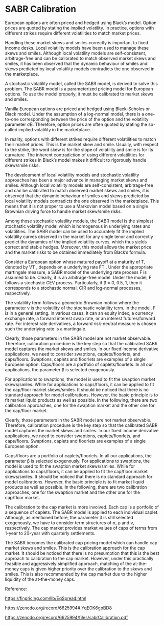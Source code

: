 # SABR Calibration

European options are often priced and hedged using Black’s model. Option prices are quoted by stating the implied volatility. In practice, options with different strikes require different volatilities to match market prices. 

Handling these market skews and smiles correctly is important to fixed income desks. Local volatility models have been used to manage these skews and smiles. Although local volatility models are self-consistent, arbitrage-free and can be calibrated to match observed market skews and smiles, it has been observed that the dynamic behaviour of smiles and skews predicted by local volatility models contradicts the one observed in the marketplace. 

A stochastic volatility model, called the SABR model, is derived to solve this problem. The SABR model is a parameterized pricing model for European options. To use the model properly, it must be calibrated to market skews and smiles. 

Vanilla European options are priced and hedged using Black-Scholes or Black model. Under the assumption of a log-normal model, there is a one-to-one corresponding between the price of the option and the volatility parameter σB. Therefore, option prices are often quoted by stating the so-called implied volatility in the marketplace. 

In reality, options with different strikes require different volatilities to match their market prices. This is the market skew and smile. Usually, with respect to the strike, the word skew is for the slope of volatility and smile is for its curvature. The inherent contradiction of using different volatilities for different strikes in Black’s model makes it difficult to rigorously handle skew/smile risks.

The development of local volatility models and stochastic volatility approaches has been a major advance in managing market skews and smiles. Although local volatility models are self-consistent, arbitrage-free and can be calibrated to match observed market skews and smiles, it is observed that the dynamic behaviour of smiles and skews predicted by local volatility models contradicts the one observed in the marketplace. This means that it is not proper to use a Markovian model based on a single Brownian driving force to handle market skew/smile risks. 

Among those stochastic volatility models, the SABR model is the simplest stochastic volatility model which is homogenous in underlying rates and volatilities. The SABR model can be used to accurately fit the implied volatility curves observed in the market for any single tenor and correctly predict the dynamics of the implied volatility curves, which thus yields correct and stable hedges. Moreover, this model allows the market price and the market risks to be obtained immediately from Black’s formula.

Consider a European option whose matured payoff at a maturity of T, denoted by VT , depends on a underlying rate FT . Under the appropriate martingale measure, a SABR model of the underlying rate process F is assumed to be. Clearly, it is an arbitrage-free model. Under the model, F follows a stochastic CEV process. Particularly, if β = 0, 0.5, 1, then it corresponds to a stochastic normal, CIR and log-normal processes, respectively. 

The volatility term follows a geometric Brownian motion where the parameter ν is the volatility of the stochastic volatility term. In the model, F is in a general setting. In various cases, it can an equity index, a currency exchange rate, a forward interest swap rate, or an interest futures/forward rate. For interest rate derivatives, a forward risk-neutral measure is chosen such the underlying rate is a martingale.

Clearly, those parameters in the SABR model are not market observable. Therefore, calibration procedure is the key step so that the calibrated SABR model captures the market skews and smiles. In our fixed income derivative applications, we need to consider swaptions, caplets/floorlets, and caps/floors. Swaptions, caplets and floorlets are examples of a single European option. Caps/floors are a portfolio of caplets/floorlets. In all our applications, the parameter β is selected exogenously.

For applications to swaptions, the model is used to fit the swaption market skews/smiles. While for applications to caps/floors, it can be applied to fit the cap/floor market skews/smiles. It should be noticed that there is no standard approach for model calibrations. However, the basic principle is to fit market liquid products as well as possible. In the following, there are two calibration approaches, one for the swaption market and the other one for the cap/floor market.


Clearly, those parameters in the SABR model are not market observable. Therefore, calibration procedure is the key step so that the calibrated SABR model captures the market skews and smiles. In our fixed income derivative applications, we need to consider swaptions, caplets/floorlets, and caps/floors. Swaptions, caplets and floorlets are examples of a single European option. 

Caps/floors are a portfolio of caplets/floorlets. In all our applications, the parameter β is selected exogenously. For applications to swaptions, the model is used to fit the swaption market skews/smiles. While for applications to caps/floors, it can be applied to fit the cap/floor market skews/smiles. It should be noticed that there is no standard approach for model calibrations. However, the basic principle is to fit market liquid products as well as possible. In the following, there are two calibration approaches, one for the swaption market and the other one for the cap/floor market.

The calibration to the cap market is more involved. Each cap is a portfolio of a sequence of caplets. The SABR model is applied to each individual caplet. Although, as mentioned before, the parameter β is still selected exogenously, we have to consider term structures of α, ρ and ν, respectively. The cap market provides market values of caps of terms from 1-year to 20-year with quarterly settlements. 

The SABR becomes the calibrated cap pricing model which can handle cap market skews and smiles. This is the calibration approach for the cap market. It should be noticed that there is no presumption that this is the best approach to calibration to the cap market. However, under this practically feasible and aggressively simplified approach, matching of the at-the-money caps is given higher priority over the calibration to the skews and smiles. This is also recommended by the cap market due to the higher liquidity of the at-the-money caps.



Reference:

https://finpricing.com/lib/EqSpread.html

https://zenodo.org/record/6625994#.YqEOK6gpBD8

https://zenodo.org/record/6625994/files/sabrCalibration.pdf
